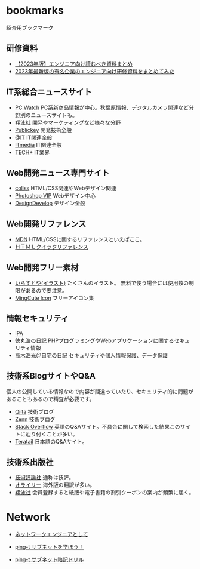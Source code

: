# bookmarks

紹介用ブックマーク

## 研修資料

- [【2023年版】エンジニア向け読むべき資料まとめ](https://qiita.com/KNR109/items/160e7d14ef5d08a88a8f?utm_campaign=popular_items&utm_medium=feed&utm_source=popular_items)
- [2023年最新版の有名企業のエンジニア向け研修資料をまとめてみた](https://qiita.com/eri_issue/items/576acaea7e8235f82d89)

## IT系総合ニュースサイト

- [PC Watch](https://pc.watch.impress.co.jp/) PC系新商品情報が中心。秋葉原情報、デジタルカメラ関連など分野別のニュースサイトも。
- [翔泳社](https://www.shoeisha.co.jp/media) 開発やマーケティングなど様々な分野
- [Publickey](https://www.publickey1.jp/) 開発技術全般
- [@IT](https://www.atmarkit.co.jp/) IT関連全般
- [ITmedia](https://www.itmedia.co.jp/) IT関連全般
- [TECH+](https://news.mynavi.jp/itsearch/) IT業界

## Web開発ニュース専門サイト

- [coliss](https://coliss.com/) HTML/CSS関連やWebデザイン関連
- [Photoshop VIP](https://photoshopvip.net/) Webデザイン中心
- [DesignDevelop](https://design-develop.net/) デザイン全般

## Web開発リファレンス

- [MDN](https://developer.mozilla.org/ja/docs/Web) HTML/CSSに関するリファレンスといえばここ。
- [ＨＴＭＬクイックリファレンス](http://www.htmq.com/htmlkihon/001.shtml)

## Web開発フリー素材

- [いらすとや(イラスト)](https://www.irasutoya.com/) たくさんのイラスト。 無料で使う場合には使用数の制限があるので要注意。
- [MingCute Icon](https://www.mingcute.com) フリーアイコン集

## 情報セキュリティ

- [IPA](https://www.ipa.go.jp/index.html)
- [徳丸浩の日記](https://blog.tokumaru.org/) PHPプログラミングやWebアプリケーションに関するセキュリティ情報
- [高木浩光＠自宅の日記](https://takagi-hiromitsu.jp/diary/) セキュリティや個人情報保護、データ保護

## 技術系BlogサイトやQ&A

個人の公開している情報なので内容が間違っていたり、セキュリティ的に問題があることもあるので精査が必要です。

- [Qiita](https://qiita.com/trend) 技術ブログ
- [Zenn](https://zenn.dev/) 技術ブログ
- [Stack Overflow](https://stackoverflow.com/questions) 英語のQ&Aサイト。不具合に関して検索した結果このサイトに辿り付くことが多い。
- [Teratail](https://teratail.com/) 日本語のQ&Aサイト。

## 技術系出版社

- [技術評論社](https://gihyo.jp/) 通称は技評。
- [オライリー](https://www.oreilly.co.jp/index.shtml) 海外版の翻訳が多い。
- [翔泳社](https://www.shoeisha.co.jp/book) 会員登録すると紙版や電子書籍の割引クーポンの案内が頻繁に届く。

# Network

- [ネットワークエンジニアとして](https://www.infraexpert.com/)

- [ping-t サブネットを学ぼう！](https://ping-t.com/modules/subnet/index.php?content_id=1)
- [ping-t サブネット暗記ドリル](https://ping-t.com/modules/drill/index.php?content_id=1)
